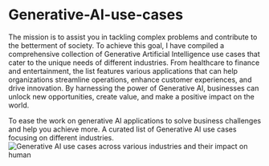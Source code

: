 # Generative-AI-use-cases
The mission is to assist you in tackling complex problems and contribute to the betterment of society. To achieve this goal, I have compiled a comprehensive collection of Generative Artificial Intelligence use cases that cater to the unique needs of different industries. From healthcare to finance and entertainment, the list features various applications that can help organizations streamline operations, enhance customer experiences, and drive innovation. By harnessing the power of Generative AI, businesses can unlock new opportunities, create value, and make a positive impact on the world.

To ease the work on generative AI applications to solve business challenges and help you achieve more. A curated list of Generative AI use cases focusing on different industries. 
![Generative AI use cases across various industries and their impact on human](https://github.com/kashifmannzoor/Generative-AI-use-cases/assets/42314831/f10b5bac-d714-4532-be90-1c81690ff04c)
